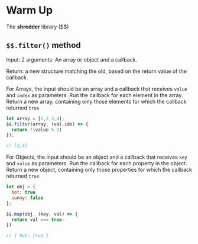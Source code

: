 # Warm Up

The **shredder** library ($$)

## `$$.filter()` method

Input: 2 arguments: An array or object and a callback.

Return: a new structure matching the old, based on the return value of the callback.

For Arrays, the input should be an array and a callback that receives `value` and `index` as parameters. Run the callback for each element in the array. Return a new array, containing only those elements for which the callback returned `true`

```javascript
let array = [1,2,3,4];
$$.filter(array, (val,idx) => {
  return !(value % 2)
});

// [2,4]
```

For Objects, the input should be an object and a callback that receives `key` and `value` as parameters. Run the callback for each property in the object. Return a new object, containing only those properties for which the callback returned `true`

```javascript
let obj = {
  hot: true
  sunny: false
};

$$.map(obj, (key, val) => {
  return val === true;
})

// { hot: true }
```
